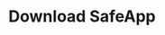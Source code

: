 ---
url: download
picture: /static/img/remote-working-scaled.jpeg
title: Download SafeApp
heading: Please come back in a week
message: This software helps everyone to stay focused
windows:
    version: Version 1.0
    supports: Supports Windows 11/10/8.1/8/7
    filename: SafeApp-v0.1.407.511.msi
browser: Supports browsers
chrome:
    version: Chrome
    url: https://chrome.google.com/webstore/detail/safewebapp/kndnmjfabojcaliebfdildmhcojnblpn
edge:
    version: Edge
    url: https://microsoftedge.microsoft.com/addons/detail/safewebapp/fffknmhfnlaknplgpnhffcidkenmmecj
---